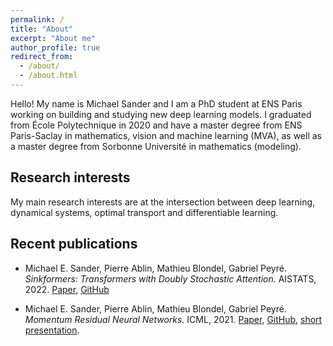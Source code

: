```yaml
---
permalink: /
title: "About"
excerpt: "About me"
author_profile: true
redirect_from: 
  - /about/
  - /about.html
---
```


Hello! My name is Michael Sander and I am a PhD student at ENS Paris working on building and studying new deep learning models. 
I graduated from École Polytechnique in 2020 and have a master degree from ENS Paris-Saclay in mathematics, vision and machine learning (MVA), as well as a master degree from Sorbonne Université in mathematics (modeling).  

Research interests
---

My main research interests are at the intersection between deep learning, dynamical systems, optimal transport and differentiable learning.

Recent publications
---

- Michael E. Sander, Pierre Ablin, Mathieu Blondel, Gabriel Peyré. *Sinkformers: Transformers with Doubly Stochastic Attention.* AISTATS, 2022. [Paper](https://arxiv.org/abs/2110.11773), [GitHub](https://github.com/michaelsdr/sinkformers)

- Michael E. Sander, Pierre Ablin, Mathieu Blondel, Gabriel Peyré. *Momentum Residual Neural Networks.* ICML, 2021. [Paper](https://arxiv.org/abs/2102.07870), [GitHub](https://github.com/michaelsdr/momentumnet), [short presentation](https://www.youtube.com/watch?v=4PQR7ErASNo).


